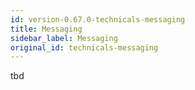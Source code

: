 ```yaml
---
id: version-0.67.0-technicals-messaging
title: Messaging
sidebar_label: Messaging
original_id: technicals-messaging
---
```


tbd